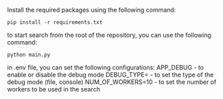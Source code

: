 Install the required packages using the following command:
```
pip install -r requirements.txt
```

to start search from the root of the repository, you can use the following command:
```
python main.py
```

in .env file, you can set the following configurations:
APP_DEBUG - to enable or disable the debug mode
DEBUG_TYPE= - to set the type of the debug mode (file, console)
NUM_OF_WORKERS=10 - to set the number of workers to be used in the search
